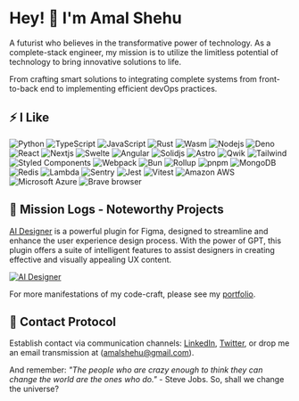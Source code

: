 # Hey! 👋 I'm Amal Shehu

A futurist who believes in the transformative power of technology. As a complete-stack engineer, my mission is to utilize the limitless potential of technology to bring innovative solutions to life.

From crafting smart solutions to integrating complete systems from front-to-back end to implementing efficient devOps practices.

## ⚡ I Like
![Python](https://img.shields.io/badge/-Python-F0F8FF?style=flat-square&logo=Python)
![TypeScript](https://img.shields.io/badge/-TypeScript-007ACC?style=flat-square&logo=typescript&logoColor=white)
![JavaScript](https://img.shields.io/badge/-JavaScript-F0F8FF?style=flat-square&logo=javascript)
![Rust](https://img.shields.io/badge/-Rust-0E7261?style=flat-square&logo=Rust)
![Wasm](https://img.shields.io/badge/-Wasm-F0F8FF?style=flat-square&logo=webassembly)
![Nodejs](https://img.shields.io/badge/-Nodejs-F0F8FF?style=flat-square&logo=Node.js)
![Deno](https://img.shields.io/badge/-deno-purple?style=flat-square&logo=deno)
![React](https://img.shields.io/badge/-React-F0F8FF?style=flat-square&logo=react)
![Nextjs](https://img.shields.io/badge/-Nextjs-black?style=flat-square&logo=Next.js)
![Swelte](https://img.shields.io/badge/-Svelte-F0F8FF?style=flat-square&logo=svelte)
![Angular](https://img.shields.io/badge/-Angular-DD0031?style=flat-square&logo=angular&logoColor=white)
![Solidjs](https://img.shields.io/badge/-Solidjs-blue?style=flat-square&logo=solid)
![Astro](https://img.shields.io/badge/-Astro-F0F8FF?style=flat-square&logo=astro)
![Qwik](https://img.shields.io/badge/-Qwik-white?style=flat-square&logo=html5)
![Tailwind](https://img.shields.io/badge/-TailwindCSS-F0F8FF?style=flat-square&logo=tailwindcss)
![Styled Components](https://img.shields.io/badge/-Styled_Components-db7092?style=flat-square&logo=styled-components&logoColor=white)
![Webpack](https://img.shields.io/badge/-Webpack-black?style=flat-square&logo=webpack)
![Bun](https://img.shields.io/badge/-Bun-yellow?style=flat-square&logo=bun)
![Rollup](https://img.shields.io/badge/-Rollup-orange?style=flat-square&logo=rollup.js)
![pnpm](https://img.shields.io/badge/-pnpm-F0F8FF?style=flat-square&logo=pnpm)
![MongoDB](https://img.shields.io/badge/-MongoDB-13aa52?style=flat-square&logo=mongodb&logoColor=white)
![Redis](https://img.shields.io/badge/-Redis-F0F8FF?style=flat-square&logo=Redis)
![Lambda](https://img.shields.io/badge/-Lambda-F0F8FF?style=flat-square&logo=awslambda)
![Sentry](https://img.shields.io/badge/-Sentry-black?style=flat-square&logo=sentry)
![Jest](https://img.shields.io/badge/-Jest-black?style=flat-square&logo=jest)
![Vitest](https://img.shields.io/badge/-Vitest-black?style=flat-square&logo=vitest)
![Amazon AWS](https://img.shields.io/badge/Amazon%20AWS-232F3E?style=flat-square&logo=amazon-aws)
![Microsoft Azure](https://img.shields.io/badge/Microsoft%20Azure-232F7E?style=flat-square&logo=microsoft-azure)
![Brave browser](https://img.shields.io/badge/-Brave_Browser-FB542B?style=flat-square&logo=brave&logoColor=white)
<br/>


## 🚀 Mission Logs - Noteworthy Projects
[AI Designer](https://www.figma.com/community/plugin/1227900767438159391/AI-Designer) is a powerful plugin for Figma, designed to streamline and enhance the user experience design process. With the power of GPT, this plugin offers a suite of intelligent features to assist designers in creating effective and visually appealing UX content.<br />

[![AI Designer](https://api.producthunt.com/widgets/embed-image/v1/featured.svg?post_id=400583&theme=dark)](https://www.producthunt.com/posts/ai-designer-2?utm_source=badge-featured&utm_medium=badge&utm_souce=badge-ai&#0045;designer&#0045;2)

For more manifestations of my code-craft, please see my [portfolio](https://amalshehu.dev).

## 📡 Contact Protocol

Establish contact via communication channels: [LinkedIn](https://linkedin.com/in/amalshehu), [Twitter](https://twitter.com/amal_shehu), or drop me an email transmission at (amalshehu@gmail.com). 

And remember: _"The people who are crazy enough to think they can change the world are the ones who do."_ - Steve Jobs. So, shall we change the universe?
